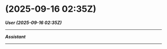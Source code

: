 <!-- Generated by SpecStory -->

#  (2025-09-16 02:35Z)

_**User (2025-09-16 02:35Z)**_



---

_**Assistant**_



---

